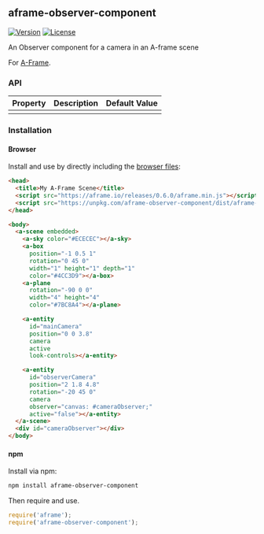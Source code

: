 ## aframe-observer-component

[![Version](http://img.shields.io/npm/v/aframe-observer-component.svg?style=flat-square)](https://npmjs.org/package/aframe-observer-component)
[![License](http://img.shields.io/npm/l/aframe-observer-component.svg?style=flat-square)](https://npmjs.org/package/aframe-observer-component)

An Observer component for a camera in an A-frame scene

For [A-Frame](https://aframe.io).

### API

| Property | Description | Default Value |
| -------- | ----------- | ------------- |
|          |             |               |

### Installation

#### Browser

Install and use by directly including the [browser files](dist):

```html
<head>
  <title>My A-Frame Scene</title>
  <script src="https://aframe.io/releases/0.6.0/aframe.min.js"></script>
  <script src="https://unpkg.com/aframe-observer-component/dist/aframe-observer-component.min.js"></script>
</head>

<body>
  <a-scene embedded>
    <a-sky color="#ECECEC"></a-sky>
    <a-box 
      position="-1 0.5 1" 
      rotation="0 45 0" 
      width="1" height="1" depth="1"  
      color="#4CC3D9"></a-box>
    <a-plane 
      rotation="-90 0 0" 
      width="4" height="4" 
      color="#7BC8A4"></a-plane>

    <a-entity
      id="mainCamera"
      position="0 0 3.8"
      camera
      active
      look-controls></a-entity>

    <a-entity
      id="observerCamera"
      position="2 1.8 4.8"
      rotation="-20 45 0"
      camera
      observer="canvas: #cameraObserver;"
      active="false"></a-entity>
  </a-scene>
  <div id="cameraObserver"></div>
</body>
```

#### npm

Install via npm:

```bash
npm install aframe-observer-component
```

Then require and use.

```js
require('aframe');
require('aframe-observer-component');
```
